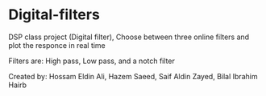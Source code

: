 # Digital-filters
DSP class project (Digital filter), Choose between three online filters and plot the responce in real time

Filters are: High pass, Low pass, and a notch filter

Created by: Hossam Eldin Ali, Hazem Saeed, Saif Aldin Zayed, Bilal Ibrahim Hairb
